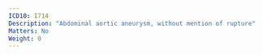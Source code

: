 ```yaml
---
ICD10: I714
Description: "Abdominal aortic aneurysm, without mention of rupture"
Matters: No
Weight: 0
---
```

